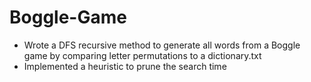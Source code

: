 # Boggle-Game
* Wrote a DFS recursive method to generate all words from a Boggle game by comparing letter permutations to a dictionary.txt
* Implemented a heuristic to prune the search time
